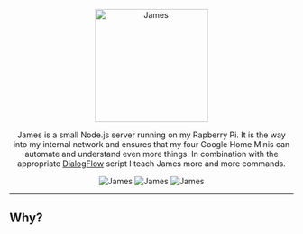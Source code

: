 <p align="center">
    <img alt="James" src="https://raw.githubusercontent.com/simonmilz/james/master/assets/img/james.png" width="200">
</p>

<p align="center">
    James is a small Node.js server running on my Rapberry Pi. It is the way into my internal network and ensures that my four Google Home Minis can automate and understand even more things. In combination with the appropriate <a href="https://github.com/simonmilz/james-dialogflow/">DialogFlow</a> script I teach James more and more commands.
</p>

<p align="center">
  <img alt="James" src="https://img.shields.io/github/last-commit/simonmilz/james.svg">
  <img alt="James" src="https://img.shields.io/github/languages/code-size/simonmilz/james.svg">
  <img alt="James" src="https://img.shields.io/github/languages/top/simonmilz/james.svg">
</p>

---

## Why?

